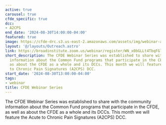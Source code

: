```yaml
---
active: true
carousel: true
cfde_specific: true
dcc:
- A2CPS
end_date: '2024-08-30T14:00:00-04:00'
featured: true
image: https://cfde-drc.s3.us-east-2.amazonaws.com/assets/img/webinar-a2cps.png
layout: '@/layouts/Outreach.astro'
link: https://broadinstitute.zoom.us/webinar/register/WN_x0bGLLt4TbqFGlxlMM-T2A#/registration
short_description: The CFDE Webinar Series was established to share with the community
  information about the Common Fund programs that participate in the CFDE, as well
  as about the CFDE as a whole and its DCCs. This month we will feature the Acute
  to Chronic Pain Signatures (A2CPS) DCC.
start_date: '2024-08-30T13:00:00-04:00'
tags: 
- webinar
title: CFDE Webinar Series
---
```

The CFDE Webinar Series was established to share with the community information about the Common Fund programs that participate in the CFDE, as well as about the CFDE as a whole and its DCCs. This month we will feature the Acute to Chronic Pain Signatures (A2CPS) DCC.